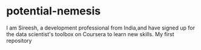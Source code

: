 potential-nemesis
=================
I am Sireesh, a development professional from India,and have signed up for the data scientist's toolbox on Coursera to learn new skills.
My first repository
